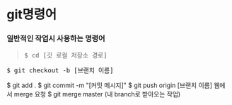 # git명령어

### 일반적인 작업시 사용하는 명령어
><pre>$ cd [깃 로컬 저장소 경로]</pre>
<pre>$ git checkout -b [브랜치 이름]</pre>
$ git add .
$ git commit -m "[커밋 메시지]"
$ git push origin [브랜치 이름]
 웹에서 merge 요청
$ git merge master (내 branch로 받아오는 작업)


